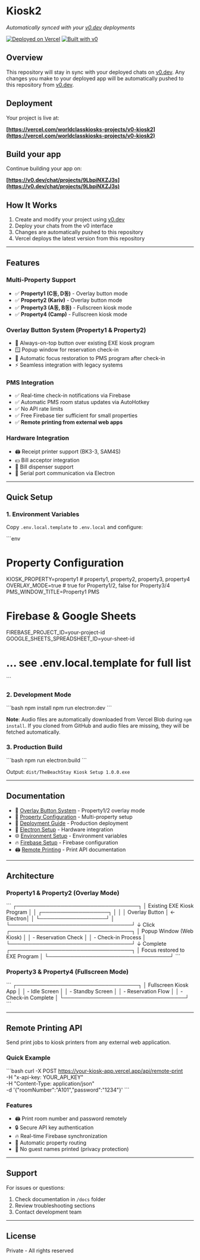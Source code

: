 # Kiosk2

*Automatically synced with your [v0.dev](https://v0.dev) deployments*

[![Deployed on Vercel](https://img.shields.io/badge/Deployed%20on-Vercel-black?style=for-the-badge&logo=vercel)](https://vercel.com/worldclasskiosks-projects/v0-kiosk2)
[![Built with v0](https://img.shields.io/badge/Built%20with-v0.dev-black?style=for-the-badge)](https://v0.dev/chat/projects/9LbpiNXZJ3s)

## Overview

This repository will stay in sync with your deployed chats on [v0.dev](https://v0.dev).
Any changes you make to your deployed app will be automatically pushed to this repository from [v0.dev](https://v0.dev).

## Deployment

Your project is live at:

**[https://vercel.com/worldclasskiosks-projects/v0-kiosk2](https://vercel.com/worldclasskiosks-projects/v0-kiosk2)**

## Build your app

Continue building your app on:

**[https://v0.dev/chat/projects/9LbpiNXZJ3s](https://v0.dev/chat/projects/9LbpiNXZJ3s)**

## How It Works

1. Create and modify your project using [v0.dev](https://v0.dev)
2. Deploy your chats from the v0 interface
3. Changes are automatically pushed to this repository
4. Vercel deploys the latest version from this repository

---

## Features

### Multi-Property Support

- ✅ **Property1 (C동, D동)** - Overlay button mode
- ✅ **Property2 (Kariv)** - Overlay button mode
- ✅ **Property3 (A동, B동)** - Fullscreen kiosk mode
- ✅ **Property4 (Camp)** - Fullscreen kiosk mode

### Overlay Button System (Property1 & Property2)

- 🔘 Always-on-top button over existing EXE kiosk program
- 🪟 Popup window for reservation check-in
- 🔄 Automatic focus restoration to PMS program after check-in
- ⚡ Seamless integration with legacy systems

### PMS Integration

- ✅ Real-time check-in notifications via Firebase
- ✅ Automatic PMS room status updates via AutoHotkey
- ✅ No API rate limits
- ✅ Free Firebase tier sufficient for small properties
- ✅ **Remote printing from external web apps**

### Hardware Integration

- 🖨️ Receipt printer support (BK3-3, SAM4S)
- 💵 Bill acceptor integration
- 💸 Bill dispenser support
- 🔌 Serial port communication via Electron

---

## Quick Setup

### 1. Environment Variables

Copy `.env.local.template` to `.env.local` and configure:

\`\`\`env
# Property Configuration
KIOSK_PROPERTY=property1  # property1, property2, property3, property4
OVERLAY_MODE=true         # true for Property1/2, false for Property3/4
PMS_WINDOW_TITLE=Property1 PMS

# Firebase & Google Sheets
FIREBASE_PROJECT_ID=your-project-id
GOOGLE_SHEETS_SPREADSHEET_ID=your-sheet-id
# ... see .env.local.template for full list
\`\`\`

### 2. Development Mode

\`\`\`bash
npm install
npm run electron:dev
\`\`\`

**Note**: Audio files are automatically downloaded from Vercel Blob during `npm install`. If you cloned from GitHub and audio files are missing, they will be fetched automatically.

### 3. Production Build

\`\`\`bash
npm run electron:build
\`\`\`

Output: `dist/TheBeachStay Kiosk Setup 1.0.0.exe`

---

## Documentation

- 📘 [Overlay Button System](docs/OVERLAY_BUTTON_SYSTEM.md) - Property1/2 overlay mode
- 🏨 [Property Configuration](docs/PROPERTY_CONFIGURATION.md) - Multi-property setup
- 🚀 [Deployment Guide](docs/DEPLOYMENT_GUIDE.md) - Production deployment
- 🔧 [Electron Setup](ELECTRON_SETUP.md) - Hardware integration
- 🌐 [Environment Setup](ENV_SETUP_GUIDE.md) - Environment variables
- 🔥 [Firebase Setup](docs/FIREBASE_SETUP.md) - Firebase configuration
- 🖨️ [Remote Printing](docs/REMOTE_PRINTING.md) - Print API documentation

---

## Architecture

### Property1 & Property2 (Overlay Mode)

\`\`\`
┌─────────────────────────────────┐
│  Existing EXE Kiosk Program     │
│  ┌──────────────────┐           │
│  │ Overlay Button   │ ← Electron│
│  └──────────────────┘           │
└─────────────────────────────────┘
         ↓ Click
┌─────────────────────────────────┐
│  Popup Window (Web Kiosk)       │
│  - Reservation Check            │
│  - Check-in Process             │
└─────────────────────────────────┘
         ↓ Complete
┌─────────────────────────────────┐
│  Focus restored to EXE Program  │
└─────────────────────────────────┘
\`\`\`

### Property3 & Property4 (Fullscreen Mode)

\`\`\`
┌─────────────────────────────────┐
│  Fullscreen Kiosk App           │
│  - Idle Screen                  │
│  - Standby Screen               │
│  - Reservation Flow             │
│  - Check-in Complete            │
└─────────────────────────────────┘
\`\`\`

---

## Remote Printing API

Send print jobs to kiosk printers from any external web application.

### Quick Example

\`\`\`bash
curl -X POST https://your-kiosk-app.vercel.app/api/remote-print \
  -H "x-api-key: YOUR_API_KEY" \
  -H "Content-Type: application/json" \
  -d '{"roomNumber":"A101","password":"1234"}'
\`\`\`

### Features

- 🖨️ Print room number and password remotely
- 🔒 Secure API key authentication
- 🔥 Real-time Firebase synchronization
- 🏨 Automatic property routing
- 🚫 No guest names printed (privacy protection)

---

## Support

For issues or questions:
1. Check documentation in `/docs` folder
2. Review troubleshooting sections
3. Contact development team

---

## License

Private - All rights reserved
